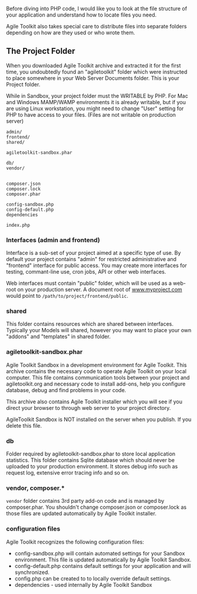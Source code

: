 Before diving into PHP code, I would like you to look at the file structure of your application and understand how to locate files you need. 

Agile Toolkit also takes special care to distribute files into separate folders depending on how are they used or who wrote them.

## The Project Folder

When you downloaded Agile Toolkit archive and extracted it for the first time, you undoubtedly found an "agiletoolkit" folder which were instructed to place somewhere in your Web Server Documents folder. This is your Project folder.

While in Sandbox, your project folder must the WRITABLE by PHP. For Mac and Windows MAMP/WAMP environments it is already writable, but if you are using Linux workstation, you might need to change "User" setting for PHP to have access to your files. (Files are not writable on production server)

    admin/
    frontend/
    shared/
    
    agiletoolkit-sandbox.phar

    db/
    vendor/
    
    
    composer.json
    composer.lock
    composer.phar
    
    config-sandbox.php
    config-default.php
    dependencies
    
    index.php
    
### Interfaces (admin and frontend)

Interface is a sub-set of your project aimed at a specific type of use. By default your project contains "admin" for restricted administrative and "frontend" interface for public access. You may create more interfaces for testing, commant-line use, cron jobs, API or other web interfaces. 

Web interfaces must contain "public" folder, which will be used as a web-root on your production server. A document root of www.myproject.com would point to `/path/to/project/frontend/public`.

### shared

This folder contains resources which are shared between interfaces. Typically your Models will shared, however you may want to place your own "addons" and "templates" in shared folder.

### agiletoolkit-sandbox.phar

Agile Toolkit Sandbox in a development environment for Agile Toolkit. This archive contains the necessary code to operate Agile Toolkit on your local computer. This file contains communication tools between your project and agiletoolkit.org and necessary code to install add-ons, help you configure database, debug and find problems in your code. 

This archive also contains Agile Toolkit installer which you will see if you direct your browser to through web server to your project directory.

AgileToolkit Sandbox is NOT installed on the server when you publish. If you delete this file.

### db

Folder required by agiletoolkit-sandbox.phar to store local application statistics. This folder contains Sqlite database which should never be uploaded to your production environment. It stores debug info such as request log, extensive error tracing info and so on.

### vendor, composer.*

`vendor` folder contains 3rd party add-on code and is managed by composer.phar. You shouldn't change composer.json or composer.lock as those files are updated automatically by Agile Toolkit installer.

### configuration files

Agile Toolkit recognizes the following configuration files:

 - config-sandbox.php will contain automated settings for your Sandbox environment. This file is updated automatically by Agile Toolkit Sandbox.
 - config-default.php contains default settings for your application and will synchronized.
 - config.php can be created to to locally override default settings.
 - dependencies - used internally by Agile Toolkit Sandbox
